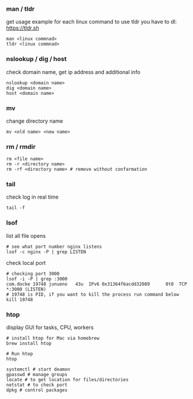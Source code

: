 ### man / tldr
get usage example for each linux command
to use tldr you have to dl: https://tldr.sh
```shell
man <linux commnad>
tldr <linux commnad>
```

### nslookup / dig / host
check domain name, get ip address and additional info
```shell
nslookup <domain name>
dig <domain name>
host <domain name>
```

### mv
change directory name
```shell
mv <old name> <new name>
```

### rm / rmdir
```shell
rm <file name>
rm -r <directory name>
rm -rf <directory name> # remove without confarmation
```

### tail
check log in real time
```shell
tail -f
```
### lsof
list all file opens
```shell
# see what port number nginx listens
lsof -c nginx -P | grep LISTEN
```
check local port
```shell
# checking port 3000
lsof -i -P | grep :3000
com.docke 19748 junueno   43u  IPv6 0x31364f6acdd32089      0t0  TCP *:3000 (LISTEN)
# 19748 is PID, if you want to kill the process run command below
kill 19748
```

### htop
display GUI for tasks, CPU, workers
```shell
# install htop for Mac via homebrew
brew install htop

# Run htop
htop
```

```shell
systemctl # start deamon
gpasswd # manage groups
locate # to get location for files/directories
netstat # to check port
dpkg # control packages
```
